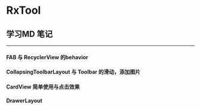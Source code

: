 # RxTool
## 学习MD 笔记
---
#### FAB 与 RecyclerView 的behavior
#### CollapsingToolbarLayout 与 Toolbar 的滑动，添加图片
#### CardView 简单使用与点击效果
#### DrawerLayout

